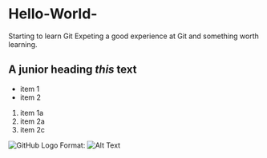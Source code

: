 # Hello-World-
Starting to learn Git
Expeting a good experience at Git and something worth learning.
## A junior heading *this* **text**

* item 1
* item 2

1. item 1a
1. item 2a
1. item 2c 

![GitHub Logo](/images/logo.png)
Format: ![Alt Text](url)

